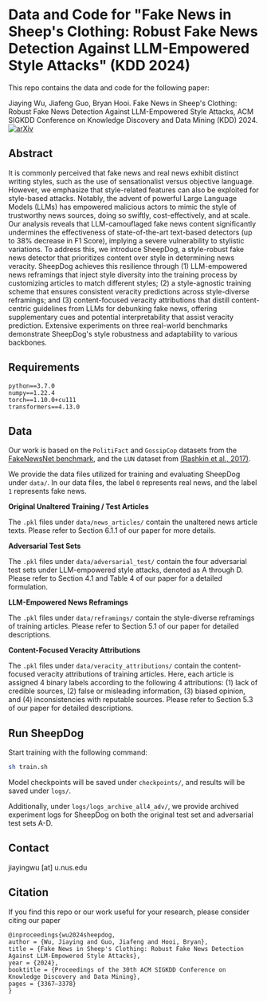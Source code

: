 # Data and Code for "Fake News in Sheep's Clothing: Robust Fake News Detection Against LLM-Empowered Style Attacks" (KDD 2024)

This repo contains the data and code for the following paper: 

Jiaying Wu, Jiafeng Guo, Bryan Hooi. Fake News in Sheep's Clothing: Robust Fake News Detection Against LLM-Empowered Style Attacks, ACM SIGKDD Conference on Knowledge Discovery and Data Mining (KDD) 2024. [![arXiv](https://img.shields.io/badge/arXiv-2310.10830-b31b1b.svg)](https://arxiv.org/abs/2310.10830)


## Abstract

It is commonly perceived that fake news and real news exhibit distinct writing styles, such as the use of sensationalist versus objective language. However, we emphasize that style-related features can also be exploited for style-based attacks. Notably, the advent of powerful Large Language Models (LLMs) has empowered malicious actors to mimic the style of trustworthy news sources, doing so swiftly, cost-effectively, and at scale. Our analysis reveals that LLM-camouflaged fake news content significantly undermines the effectiveness of state-of-the-art text-based detectors (up to 38% decrease in F1 Score), implying a severe vulnerability to stylistic variations. To address this, we introduce SheepDog, a style-robust fake news detector that prioritizes content over style in determining news veracity. SheepDog achieves this resilience through (1) LLM-empowered news reframings that inject style diversity into the training process by customizing articles to match different styles; (2) a style-agnostic training scheme that ensures consistent veracity predictions across style-diverse reframings; and (3) content-focused veracity attributions that distill content-centric guidelines from LLMs for debunking fake news, offering supplementary cues and potential interpretability that assist veracity prediction. Extensive experiments on three real-world benchmarks demonstrate SheepDog's style robustness and adaptability to various backbones.

## Requirements
```
python==3.7.0
numpy==1.22.4
torch==1.10.0+cu111
transformers==4.13.0
```

## Data
Our work is based on the `PolitiFact` and `GossipCop` datasets from the [FakeNewsNet benchmark](https://github.com/KaiDMML/FakeNewsNet), and the `LUN` dataset from [(Rashkin et al., 2017)](https://aclanthology.org/D17-1317.pdf). 

We provide the data files utilized for training and evaluating SheepDog under `data/`. In our data files, the label `0` represents real news, and the label `1` represents fake news.

**Original Unaltered Training / Test Articles**

The `.pkl` files under `data/news_articles/` contain the unaltered news article texts. Please refer to Section 6.1.1 of our paper for more details.

**Adversarial Test Sets**

The `.pkl` files under `data/adversarial_test/` contain the four adversarial test sets under LLM-empowered style attacks, denoted as A through D. Please refer to Section 4.1 and Table 4 of our paper for a detailed formulation.

**LLM-Empowered News Reframings**

The `.pkl` files under `data/reframings/` contain the style-diverse reframings of training articles. Please refer to Section 5.1 of our paper for detailed descriptions.  

**Content-Focused Veracity Attributions**

The `.pkl` files under `data/veracity_attributions/` contain the content-focused veracity attributions of training articles. Here, each article is assigned 4 binary labels according to the following 4 attributions: (1) lack of credible sources, (2) false or misleading information, (3) biased opinion, and (4) inconsistencies with reputable sources. Please refer to Section 5.3 of our paper for detailed descriptions. 


## Run SheepDog
 

Start training with the following command:

```bash
sh train.sh
```

Model checkpoints will be saved under `checkpoints/`, and results will be saved under `logs/`. 

Additionally, under `logs/logs_archive_all4_adv/`, we provide archived experiment logs for SheepDog on both the original test set and adversarial test sets A-D.


## Contact

jiayingwu [at] u.nus.edu

## Citation

If you find this repo or our work useful for your research, please consider citing our paper

```
@inproceedings{wu2024sheepdog,
author = {Wu, Jiaying and Guo, Jiafeng and Hooi, Bryan},
title = {Fake News in Sheep's Clothing: Robust Fake News Detection Against LLM-Empowered Style Attacks},
year = {2024},
booktitle = {Proceedings of the 30th ACM SIGKDD Conference on Knowledge Discovery and Data Mining},
pages = {3367–3378}
}
```
